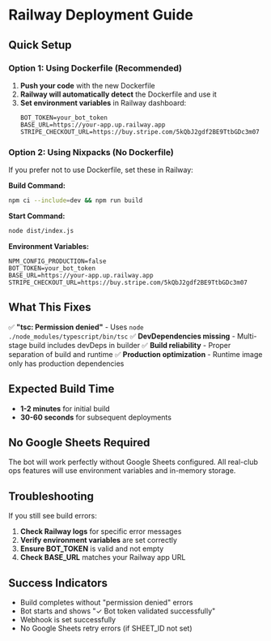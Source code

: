 # Railway Deployment Guide

## Quick Setup

### Option 1: Using Dockerfile (Recommended)
1. **Push your code** with the new Dockerfile
2. **Railway will automatically detect** the Dockerfile and use it
3. **Set environment variables** in Railway dashboard:
   ```
   BOT_TOKEN=your_bot_token
   BASE_URL=https://your-app.up.railway.app
   STRIPE_CHECKOUT_URL=https://buy.stripe.com/5kQbJ2gdf2BE9TtbGDc3m07
   ```

### Option 2: Using Nixpacks (No Dockerfile)
If you prefer not to use Dockerfile, set these in Railway:

**Build Command:**
```bash
npm ci --include=dev && npm run build
```

**Start Command:**
```bash
node dist/index.js
```

**Environment Variables:**
```
NPM_CONFIG_PRODUCTION=false
BOT_TOKEN=your_bot_token
BASE_URL=https://your-app.up.railway.app
STRIPE_CHECKOUT_URL=https://buy.stripe.com/5kQbJ2gdf2BE9TtbGDc3m07
```

## What This Fixes

✅ **"tsc: Permission denied"** - Uses `node ./node_modules/typescript/bin/tsc`
✅ **DevDependencies missing** - Multi-stage build includes devDeps in builder
✅ **Build reliability** - Proper separation of build and runtime
✅ **Production optimization** - Runtime image only has production dependencies

## Expected Build Time
- **1-2 minutes** for initial build
- **30-60 seconds** for subsequent deployments

## No Google Sheets Required
The bot will work perfectly without Google Sheets configured. All real-club ops features will use environment variables and in-memory storage.

## Troubleshooting

If you still see build errors:
1. **Check Railway logs** for specific error messages
2. **Verify environment variables** are set correctly
3. **Ensure BOT_TOKEN** is valid and not empty
4. **Check BASE_URL** matches your Railway app URL

## Success Indicators
- Build completes without "permission denied" errors
- Bot starts and shows "✓ Bot token validated successfully"
- Webhook is set successfully
- No Google Sheets retry errors (if SHEET_ID not set)
